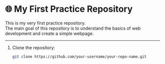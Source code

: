 # 🌐 My First Practice Repository 

This is my very first practice repository.  
The main goal of this repository is to understand the basics of web development and create a simple webpage.  

--- 
1. Clone the repository:  
   ```bash
   git clone https://github.com/your-username/your-repo-name.git
